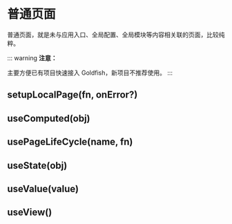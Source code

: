 # 普通页面

普通页面，就是未与应用入口、全局配置、全局模块等内容相关联的页面，比较纯粹。

::: warning
**注意：**

主要方便已有项目快速接入 Goldfish，新项目不推荐使用。
:::

## setupLocalPage(fn, onError?)

## useComputed(obj)

## usePageLifeCycle(name, fn)

## useState(obj)

## useValue(value)

## useView()
